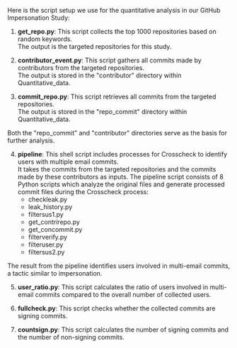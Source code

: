 Here is the script setup we use for the quantitative analysis in our GitHub Impersonation Study:

1. **get_repo.py**: This script collects the top 1000 repositories based on random keywords.  
   The output is the targeted repositories for this study.

2. **contributor_event.py**: This script gathers all commits made by contributors from the targeted repositories.  
   The output is stored in the "contributor" directory within Quantitative_data.

3. **commit_repo.py**: This script retrieves all commits from the targeted repositories.  
   The output is stored in the "repo_commit" directory within Quantitative_data.

Both the "repo_commit" and "contributor" directories serve as the basis for further analysis.

4. **pipeline**: This shell script includes processes for Crosscheck to identify users with multiple email commits.  
   It takes the commits from the targeted repositories and the commits made by these contributors as inputs. The pipeline script consists of 8 Python scripts which analyze the original files and generate processed commit files during the Crosscheck process:
   - checkleak.py
   - leak_history.py
   - filtersus1.py
   - get_contrirepo.py
   - get_concommit.py
   - filterverify.py
   - filteruser.py
   - filtersus2.py

The result from the pipeline identifies users involved in multi-email commits, a tactic similar to impersonation.

5. **user_ratio.py**: This script calculates the ratio of users involved in multi-email commits compared to the overall number of collected users.

6. **fullcheck.py**: This script checks whether the collected commits are signing commits.

7. **countsign.py**: This script calculates the number of signing commits and the number of non-signing commits.
